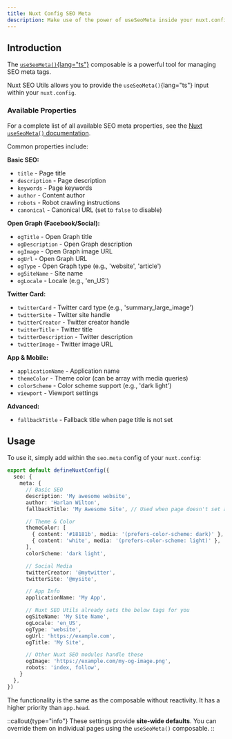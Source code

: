 ```yaml
---
title: Nuxt Config SEO Meta
description: Make use of the power of useSeoMeta inside your nuxt.config.
---
```


## Introduction

The [`useSeoMeta()`{lang="ts"}](https://nuxt.com/docs/api/composables/use-seo-meta#useseometa) composable is a powerful tool for managing SEO meta tags.

Nuxt SEO Utils allows you to provide the `useSeoMeta()`{lang="ts"} input within your `nuxt.config`.

### Available Properties

For a complete list of all available SEO meta properties, see the [Nuxt `useSeoMeta()` documentation](https://nuxt.com/docs/api/composables/use-seo-meta#parameters).

Common properties include:

**Basic SEO:**
- `title` - Page title
- `description` - Page description
- `keywords` - Page keywords
- `author` - Content author
- `robots` - Robot crawling instructions
- `canonical` - Canonical URL (set to `false` to disable)

**Open Graph (Facebook/Social):**
- `ogTitle` - Open Graph title
- `ogDescription` - Open Graph description
- `ogImage` - Open Graph image URL
- `ogUrl` - Open Graph URL
- `ogType` - Open Graph type (e.g., 'website', 'article')
- `ogSiteName` - Site name
- `ogLocale` - Locale (e.g., 'en_US')

**Twitter Card:**
- `twitterCard` - Twitter card type (e.g., 'summary_large_image')
- `twitterSite` - Twitter site handle
- `twitterCreator` - Twitter creator handle
- `twitterTitle` - Twitter title
- `twitterDescription` - Twitter description
- `twitterImage` - Twitter image URL

**App & Mobile:**
- `applicationName` - Application name
- `themeColor` - Theme color (can be array with media queries)
- `colorScheme` - Color scheme support (e.g., 'dark light')
- `viewport` - Viewport settings

**Advanced:**
- `fallbackTitle` - Fallback title when page title is not set

## Usage

To use it, simply add within the `seo.meta` config of your `nuxt.config`:

```ts [nuxt.config.ts]
export default defineNuxtConfig({
  seo: {
    meta: {
      // Basic SEO
      description: 'My awesome website',
      author: 'Harlan Wilton',
      fallbackTitle: 'My Awesome Site', // Used when page doesn't set a title

      // Theme & Color
      themeColor: [
        { content: '#18181b', media: '(prefers-color-scheme: dark)' },
        { content: 'white', media: '(prefers-color-scheme: light)' },
      ],
      colorScheme: 'dark light',

      // Social Media
      twitterCreator: '@mytwitter',
      twitterSite: '@mysite',

      // App Info
      applicationName: 'My App',

      // Nuxt SEO Utils already sets the below tags for you
      ogSiteName: 'My Site Name',
      ogLocale: 'en_US',
      ogType: 'website',
      ogUrl: 'https://example.com',
      ogTitle: 'My Site',

      // Other Nuxt SEO modules handle these
      ogImage: 'https://example.com/my-og-image.png',
      robots: 'index, follow',
    }
  },
})
```

The functionality is the same as the composable without reactivity. It has a higher priority than `app.head`.

::callout{type="info"}
These settings provide **site-wide defaults**. You can override them on individual pages using the `useSeoMeta()` composable.
::
